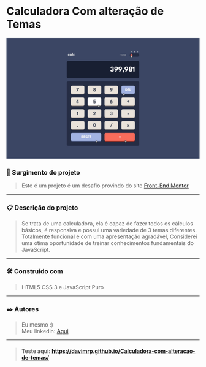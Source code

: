 <h1>Calculadora Com alteração de Temas</h1>
<img src="design/active-states-theme-1.jpg" alt="calculadora" style="width: 700px">

### 🚀 Surgimento do projeto 
> Este é um projeto é um desafio provindo do site <a href="frontendmentor.io/home">Front-End Mentor</a>
<hr>

### 📋 Descrição do projeto
> Se trata de uma calculadora, ela é capaz de fazer todos os cálculos básicos, é responsiva e possui uma variedade de 3 temas diferentes. Totalmente funcional e com uma apresentação agradável, Considerei uma ótima oportunidade de treinar conhecimentos fundamentais do JavaScript.
<hr>

### 🛠️ Construído com

> HTML5
 CSS 3 e
 JavaScript Puro
 <hr>
 
  ### ✒️ Autores
  
  > Eu mesmo :) <br>
   Meu linkedin: <a href="linkedin.com/in/davi-wendell/" target="_blank">Aqui</a>
  <hr>
   
  > #### Teste aqui: https://davimrp.github.io/Calculadora-com-alteracao-de-temas/
